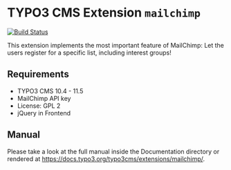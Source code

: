 # TYPO3 CMS Extension `mailchimp`

[![Build Status](https://travis-ci.org/sup7even/mailchimp.svg?branch=master)](https://travis-ci.org/sup7even/mailchimp)

This extension implements the most important feature of MailChimp: Let the users register for a specific list, including interest groups!

## Requirements

- TYPO3 CMS 10.4 - 11.5
- MailChimp API key
- License: GPL 2
- jQuery in Frontend

## Manual

Please take a look at the full manual inside the Documentation directory or rendered at https://docs.typo3.org/typo3cms/extensions/mailchimp/.
